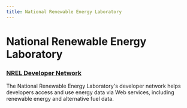 ```yaml
---
title: National Renewable Energy Laboratory
---
```


# National Renewable Energy Laboratory

### [NREL Developer Network](https://developer.nrel.gov/docs/)
The National Renewable Energy Laboratory's developer network helps developers access and use energy data via Web services, including renewable energy and alternative fuel data.
